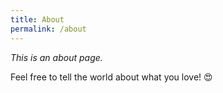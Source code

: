 ```yaml
---
title: About
permalink: /about
---
```


*This is an about page.*

Feel free to tell the world about what you love! 😍
